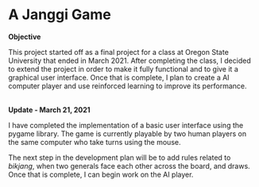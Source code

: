 # A Janggi Game
<b>Objective</b><br>
<p>This project started off as a final project for a class at Oregon State University that ended in March 2021. After completing the class, I decided to extend the project in order to make it fully functional and to give it a graphical user interface. Once that is complete, I plan to create a AI computer player and use reinforced learning to improve its performance.</p><br>
<b>Update - March 21, 2021</b><br>
<p>I have completed the implementation of a basic user interface using the pygame library. The game is currently playable by two human players on the same computer who take turns using the mouse.</p>
<p>The next step in the development plan will be to add rules related to <i>bikjang</i>, when two generals face each other across the board, and draws. Once that is complete, I can begin work on the AI player.</p>
